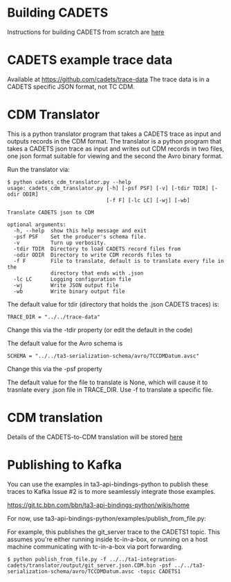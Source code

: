 # Building CADETS
Instructions for building CADETS from scratch are [here](https://git.tc.bbn.com/bbn/ta1-integration-cadets/wikis/buildcadets)

# CADETS example trace data 
Available at https://github.com/cadets/trace-data
The trace data is in a CADETS specific JSON format, not TC CDM.

# CDM Translator
This is a python translator program that takes a CADETS trace as input and outputs records in the CDM format.  The translator is a python program that takes a CADETS json trace as input and writes out CDM records in two files, one json format suitable for viewing and the second the Avro binary format.

Run the translator via:

```
$ python cadets_cdm_translator.py --help
usage: cadets_cdm_translator.py [-h] [-psf PSF] [-v] [-tdir TDIR] [-odir ODIR]
                                [-f F] [-lc LC] [-wj] [-wb]

Translate CADETS json to CDM

optional arguments:
  -h, --help  show this help message and exit
  -psf PSF    Set the producer's schema file.
  -v          Turn up verbosity.
  -tdir TDIR  Directory to load CADETS record files from
  -odir ODIR  Directory to write CDM records files to
  -f F        File to translate, default is to translate every file in the
              directory that ends with .json
  -lc LC      Logging configuration file
  -wj         Write JSON output file
  -wb         Write binary output file

```

The default value for tdir (directory that holds the .json CADETS traces) is:
```
TRACE_DIR = "../../trace-data"
```
Change this via the -tdir property (or edit the default in the code)

The default value for the Avro schema is
```
SCHEMA = "../../ta3-serialization-schema/avro/TCCDMDatum.avsc"
```
Change this via the -psf property

The default value for the file to translate is None, which will cause it to trasnlate every .json file in TRACE_DIR.  Use -f to translate a specific file.

# CDM translation
Details of the CADETS-to-CDM translation will be stored [here](https://git.tc.bbn.com/bbn/ta1-integration-cadets/wikis/home)

# Publishing to Kafka
You can use the examples in ta3-api-bindings-python to publish these traces to Kafka
Issue #2 is to more seamlessly integrate those examples.

https://git.tc.bbn.com/bbn/ta3-api-bindings-python/wikis/home

For now, use ta3-api-bindings-python/examples/publish_from_file.py:

For example, this publishes the git_server trace to the CADETS1 topic.  This assumes you're either running inside tc-in-a-box, or running on a host machine communicating with tc-in-a-box via port forwarding. 

```
$ python publish_from_file.py -f ../../ta1-integration-cadets/translator/output/git_server.json.CDM.bin -psf ../../ta3-serialization-schema/avro/TCCDMDatum.avsc -topic CADETS1
```




